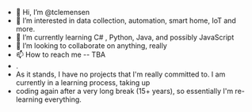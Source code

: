 - 👋 Hi, I’m @tclemensen
- 👀 I’m interested in data collection, automation, smart home, IoT and more.
- 🌱 I’m currently learning C# , Python, Java, and possibly JavaScript 
- 💞️ I’m looking to collaborate on anything, really
- 📫 How to reach me -- TBA
- .
- As it stands, I have no projects that I'm really committed to. I am currently in a learning process, taking up 
- coding again after a very long break (15+ years), so essentially I'm re-learning everything. 

<!---
tclemensen/tclemensen is a ✨ special ✨ repository because its `README.md` (this file) appears on your GitHub profile.
You can click the Preview link to take a look at your changes.
--->
